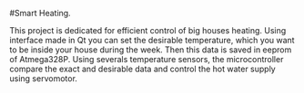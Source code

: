 #Smart Heating.

This project is dedicated for efficient control of big houses heating. Using interface made in Qt you can set the desirable temperature, which you want to be inside your house during the week. Then this data is saved in eeprom of Atmega328P. Using severals temperature sensors, the microcontroller compare the exact and desirable data and control the hot water supply using servomotor. 
